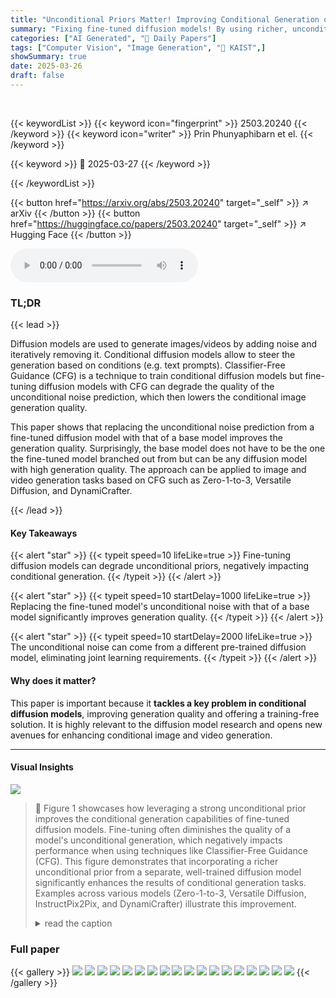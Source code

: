 ```yaml
---
title: "Unconditional Priors Matter! Improving Conditional Generation of Fine-Tuned Diffusion Models"
summary: "Fixing fine-tuned diffusion models! By using richer, unconditional priors, they generate better images and videos."
categories: ["AI Generated", "🤗 Daily Papers"]
tags: ["Computer Vision", "Image Generation", "🏢 KAIST",]
showSummary: true
date: 2025-03-26
draft: false
---
```


<br>

{{< keywordList >}}
{{< keyword icon="fingerprint" >}} 2503.20240 {{< /keyword >}}
{{< keyword icon="writer" >}} Prin Phunyaphibarn et el. {{< /keyword >}}
 
{{< keyword >}} 🤗 2025-03-27 {{< /keyword >}}
 
{{< /keywordList >}}

{{< button href="https://arxiv.org/abs/2503.20240" target="_self" >}}
↗ arXiv
{{< /button >}}
{{< button href="https://huggingface.co/papers/2503.20240" target="_self" >}}
↗ Hugging Face
{{< /button >}}



<audio controls>
    <source src="https://ai-paper-reviewer.com/2503.20240/podcast.wav" type="audio/wav">
    Your browser does not support the audio element.
</audio>


### TL;DR


{{< lead >}}

Diffusion models are used to generate images/videos by adding noise and iteratively removing it. Conditional diffusion models allow to steer the generation based on conditions (e.g. text prompts). Classifier-Free Guidance (CFG) is a technique to train conditional diffusion models but fine-tuning diffusion models with CFG can degrade the quality of the unconditional noise prediction, which then lowers the conditional image generation quality.



This paper shows that replacing the unconditional noise prediction from a fine-tuned diffusion model with that of a base model improves the generation quality. Surprisingly, the base model does not have to be the one the fine-tuned model branched out from but can be any diffusion model with high generation quality. The approach can be applied to image and video generation tasks based on CFG such as Zero-1-to-3, Versatile Diffusion, and DynamiCrafter.

{{< /lead >}}


#### Key Takeaways

{{< alert "star" >}}
{{< typeit speed=10 lifeLike=true >}} Fine-tuning diffusion models can degrade unconditional priors, negatively impacting conditional generation. {{< /typeit >}}
{{< /alert >}}

{{< alert "star" >}}
{{< typeit speed=10 startDelay=1000 lifeLike=true >}} Replacing the fine-tuned model's unconditional noise with that of a base model significantly improves generation quality. {{< /typeit >}}
{{< /alert >}}

{{< alert "star" >}}
{{< typeit speed=10 startDelay=2000 lifeLike=true >}} The unconditional noise can come from a different pre-trained diffusion model, eliminating joint learning requirements. {{< /typeit >}}
{{< /alert >}}

#### Why does it matter?
This paper is important because it **tackles a key problem in conditional diffusion models**, improving generation quality and offering a training-free solution. It is highly relevant to the diffusion model research and opens new avenues for enhancing conditional image and video generation.

------
#### Visual Insights



![](https://arxiv.org/html/2503.20240/extracted/6307886/figures/DiT/DiT_qualitatives.jpg)

> 🔼 Figure 1 showcases how leveraging a strong unconditional prior improves the conditional generation capabilities of fine-tuned diffusion models.  Fine-tuning often diminishes the quality of a model's unconditional generation, which negatively impacts performance when using techniques like Classifier-Free Guidance (CFG). This figure demonstrates that incorporating a richer unconditional prior from a separate, well-trained diffusion model significantly enhances the results of conditional generation tasks.  Examples across various models (Zero-1-to-3, Versatile Diffusion, InstructPix2Pix, and DynamiCrafter) illustrate this improvement.
> <details>
> <summary>read the caption</summary>
> Figure 1: Unconditional Priors Matter in CFG-Based Conditional Generation. Fine-tuned conditional diffusion models often show drastic degradation in their unconditional priors, adversely affecting conditional generation when using techniques such as CFG [28]. We demonstrate that leveraging a diffusion model with a richer unconditional prior and combining its unconditional noise prediction with the conditional noise prediction from the fine-tuned model can lead to substantial improvements in conditional generation quality. This is demonstrated across diverse conditional diffusion models including Zero-1-to-3 [46], Versatile Diffusion [64], InstructPix2Pix [7], and DynamiCrafter [62].
> </details>







### Full paper

{{< gallery >}}
<img src="https://ai-paper-reviewer.com/2503.20240/1.png" class="grid-w50 md:grid-w33 xl:grid-w25" />
<img src="https://ai-paper-reviewer.com/2503.20240/2.png" class="grid-w50 md:grid-w33 xl:grid-w25" />
<img src="https://ai-paper-reviewer.com/2503.20240/3.png" class="grid-w50 md:grid-w33 xl:grid-w25" />
<img src="https://ai-paper-reviewer.com/2503.20240/4.png" class="grid-w50 md:grid-w33 xl:grid-w25" />
<img src="https://ai-paper-reviewer.com/2503.20240/5.png" class="grid-w50 md:grid-w33 xl:grid-w25" />
<img src="https://ai-paper-reviewer.com/2503.20240/6.png" class="grid-w50 md:grid-w33 xl:grid-w25" />
<img src="https://ai-paper-reviewer.com/2503.20240/7.png" class="grid-w50 md:grid-w33 xl:grid-w25" />
<img src="https://ai-paper-reviewer.com/2503.20240/8.png" class="grid-w50 md:grid-w33 xl:grid-w25" />
<img src="https://ai-paper-reviewer.com/2503.20240/9.png" class="grid-w50 md:grid-w33 xl:grid-w25" />
<img src="https://ai-paper-reviewer.com/2503.20240/10.png" class="grid-w50 md:grid-w33 xl:grid-w25" />
<img src="https://ai-paper-reviewer.com/2503.20240/11.png" class="grid-w50 md:grid-w33 xl:grid-w25" />
<img src="https://ai-paper-reviewer.com/2503.20240/12.png" class="grid-w50 md:grid-w33 xl:grid-w25" />
<img src="https://ai-paper-reviewer.com/2503.20240/13.png" class="grid-w50 md:grid-w33 xl:grid-w25" />
<img src="https://ai-paper-reviewer.com/2503.20240/14.png" class="grid-w50 md:grid-w33 xl:grid-w25" />
<img src="https://ai-paper-reviewer.com/2503.20240/15.png" class="grid-w50 md:grid-w33 xl:grid-w25" />
<img src="https://ai-paper-reviewer.com/2503.20240/16.png" class="grid-w50 md:grid-w33 xl:grid-w25" />
<img src="https://ai-paper-reviewer.com/2503.20240/17.png" class="grid-w50 md:grid-w33 xl:grid-w25" />
<img src="https://ai-paper-reviewer.com/2503.20240/18.png" class="grid-w50 md:grid-w33 xl:grid-w25" />
{{< /gallery >}}